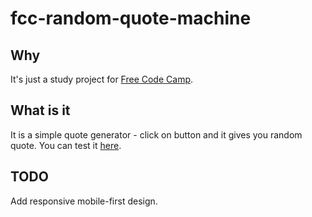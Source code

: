 # fcc-random-quote-machine

## Why
It's just a study project for [Free Code Camp](https://freecodecamp.org).

## What is it
It is a simple quote generator - click on button and it gives you random quote.
You can test it [here](https://dkutyavin.github.io/fcc-random-quote-machine/).

## TODO
Add responsive mobile-first design.
